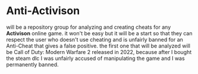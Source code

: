 # Anti-Activison

will be a repository group for analyzing and creating cheats for any **Activison** online game. it won't be easy but it will be a start so that they can respect the user who doesn't use cheating and is unfairly banned for an Anti-Cheat that gives a false positive. the first one that will be analyzed will be Call of Duty: Modern Warfare 2 released in 2022, because after I bought the steam dlc I was unfairly accused of manipulating the game and I was permanently banned.
